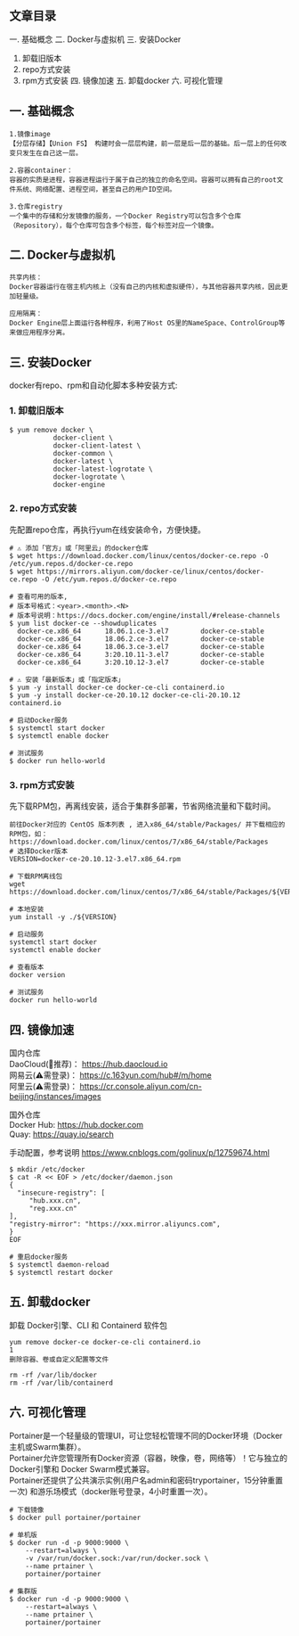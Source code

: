 ## 文章目录
一. 基础概念
二. Docker与虚拟机
三. 安装Docker
1. 卸载旧版本
2. repo方式安装
3. rpm方式安装
四. 镜像加速
五. 卸载docker
六. 可视化管理

## 一. 基础概念
```
1.镜像image
【分层存储】【Union FS】 构建时会一层层构建，前一层是后一层的基础。后一层上的任何改变只发生在自己这一层。

2.容器container：
容器的实质是进程，容器进程运行于属于自己的独立的命名空间。容器可以拥有自己的root文件系统、网络配置、进程空间，甚至自己的用户ID空间。

3.仓库registry
一个集中的存储和分发镜像的服务，一个Docker Registry可以包含多个仓库（Repository），每个仓库可包含多个标签，每个标签对应一个镜像。
```

## 二. Docker与虚拟机
```
共享内核：
Docker容器运行在宿主机内核上（没有自己的内核和虚拟硬件），与其他容器共享内核，因此更加轻量级。

应用隔离：
Docker Engine层上面运行各种程序，利用了Host OS里的NameSpace、ControlGroup等来做应用程序分离。
```

## 三. 安装Docker
docker有repo、rpm和自动化脚本多种安装方式:
### 1. 卸载旧版本
```
$ yum remove docker \
           docker-client \
           docker-client-latest \
           docker-common \
           docker-latest \
           docker-latest-logrotate \
           docker-logrotate \
           docker-engine
```
### 2. repo方式安装
先配置repo仓库，再执行yum在线安装命令，方便快捷。
```
# ⚠️ 添加「官方」或「阿里云」的docker仓库
$ wget https://download.docker.com/linux/centos/docker-ce.repo -O /etc/yum.repos.d/docker-ce.repo
$ wget https://mirrors.aliyun.com/docker-ce/linux/centos/docker-ce.repo -O /etc/yum.repos.d/docker-ce.repo

# 查看可用的版本,
# 版本号格式：<year>.<month>.<N>
# 版本号说明：https://docs.docker.com/engine/install/#release-channels
$ yum list docker-ce --showduplicates
  docker-ce.x86_64    	18.06.1.ce-3.el7		docker-ce-stable
  docker-ce.x86_64    	18.06.2.ce-3.el7     	docker-ce-stable
  docker-ce.x86_64    	18.06.3.ce-3.el7     	docker-ce-stable
  docker-ce.x86_64    	3:20.10.11-3.el7     	docker-ce-stable
  docker-ce.x86_64    	3:20.10.12-3.el7     	docker-ce-stable

# ⚠️ 安装「最新版本」或「指定版本」
$ yum -y install docker-ce docker-ce-cli containerd.io
$ yum -y install docker-ce-20.10.12 docker-ce-cli-20.10.12 containerd.io

# 启动Docker服务
$ systemctl start docker
$ systemctl enable docker

# 测试服务
$ docker run hello-world
```

### 3. rpm方式安装
先下载RPM包，再离线安装，适合于集群多部署，节省网络流量和下载时间。

```
前往Docker对应的 CentOS 版本列表 , 进入x86_64/stable/Packages/ 并下载相应的RPM包，如：https://download.docker.com/linux/centos/7/x86_64/stable/Packages
# 选择Docker版本
VERSION=docker-ce-20.10.12-3.el7.x86_64.rpm

# 下载RPM离线包
wget https://download.docker.com/linux/centos/7/x86_64/stable/Packages/${VERSION}

# 本地安装
yum install -y ./${VERSION}

# 启动服务
systemctl start docker
systemctl enable docker

# 查看版本
docker version

# 测试服务
docker run hello-world
```

## 四. 镜像加速
国内仓库  
DaoCloud(🌹推荐)： https://hub.daocloud.io  
网易云(⚠️需登录)： https://c.163yun.com/hub#/m/home  
阿里云(⚠️需登录)： https://cr.console.aliyun.com/cn-beijing/instances/images  

国外仓库  
Docker Hub: https://hub.docker.com  
Quay: https://quay.io/search  

手动配置，参考说明 https://www.cnblogs.com/golinux/p/12759674.html
```
$ mkdir /etc/docker
$ cat -R << EOF > /etc/docker/daemon.json
{
  "insecure-registry": [
     "hub.xxx.cn",
     "reg.xxx.cn"
],
"registry-mirror": "https://xxx.mirror.aliyuncs.com",
}
EOF

# 重启docker服务
$ systemctl daemon-reload
$ systemctl restart docker
```


## 五. 卸载docker
卸载 Docker引擎、CLI 和 Containerd 软件包
```
yum remove docker-ce docker-ce-cli containerd.io
1
删除容器、卷或自定义配置等文件

rm -rf /var/lib/docker
rm -rf /var/lib/containerd
```

## 六. 可视化管理
Portainer是一个轻量级的管理UI，可让您轻松管理不同的Docker环境（Docker主机或Swarm集群）。  
Portainer允许您管理所有Docker资源（容器，映像，卷，网络等）！它与独立的Docker引擎和 Docker Swarm模式兼容。  
Portainer还提供了公共演示实例(用户名admin和密码tryportainer，15分钟重置一次) 和游乐场模式（docker账号登录，4小时重置一次）。  
```
# 下载镜像
$ docker pull portainer/portainer

# 单机版
$ docker run -d -p 9000:9000 \
    --restart=always \
    -v /var/run/docker.sock:/var/run/docker.sock \
    --name prtainer \
    portainer/portainer

# 集群版
$ docker run -d -p 9000:9000 \
    --restart=always \
    --name prtainer \ 
    portainer/portainer 
```
